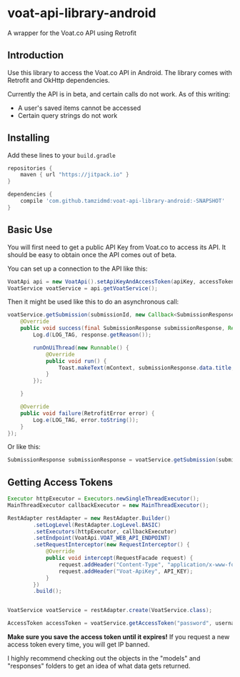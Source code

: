 # voat-api-library-android
A wrapper for the Voat.co API using Retrofit

## Introduction
Use this library to access the Voat.co API in Android. The library comes with Retrofit and OkHttp dependencies.

Currently the API is in beta, and certain calls do not work. As of this writing:
+ A user's saved items cannot be accessed
+ Certain query strings do not work

## Installing

Add these lines to your `build.gradle`

```groovy
repositories {
    maven { url "https://jitpack.io" }
}

dependencies {
    compile 'com.github.tamzidmd:voat-api-library-android:-SNAPSHOT'
}
```

## Basic Use
You will first need to get a public API Key from Voat.co to access its API.
It should be easy to obtain once the API comes out of beta.

You can set up a connection to the API like this:

```java
VoatApi api = new VoatApi().setApiKeyAndAccessToken(apiKey, accessToken);
VoatService voatService = api.getVoatService();
```

Then it might be used like this to do an asynchronous call:

```java
voatService.getSubmission(submissionId, new Callback<SubmissionResponse>() {
    @Override
    public void success(final SubmissionResponse submissionResponse, Response response) {
        Log.d(LOG_TAG, response.getReason());

        runOnUiThread(new Runnable() {
            @Override
            public void run() {
                Toast.makeText(mContext, submissionResponse.data.title, Toast.LENGTH_SHORT).show();
            }
        });

    }

    @Override
    public void failure(RetrofitError error) {
        Log.e(LOG_TAG, error.toString());
    }
});
```

Or like this:

```java
SubmissionResponse submissionResponse = voatService.getSubmission(submissionId);
```

## Getting Access Tokens

```java
Executor httpExecutor = Executors.newSingleThreadExecutor();
MainThreadExecutor callbackExecutor = new MainThreadExecutor();

RestAdapter restAdapter = new RestAdapter.Builder()
        .setLogLevel(RestAdapter.LogLevel.BASIC)
        .setExecutors(httpExecutor, callbackExecutor)
        .setEndpoint(VoatApi.VOAT_WEB_API_ENDPOINT)
        .setRequestInterceptor(new RequestInterceptor() {
            @Override
            public void intercept(RequestFacade request) {
                request.addHeader("Content-Type", "application/x-www-form-urlencoded");
                request.addHeader("Voat-ApiKey", API_KEY);
            }
        })
        .build();


VoatService voatService = restAdapter.create(VoatService.class);

AccessToken accessToken = voatService.getAccessToken("password", username, password);
```

**Make sure you save the access token until it expires!**
If you request a new access token every time, you will get IP banned.

I highly recommend checking out the objects in the "models" and "responses" folders to get an idea of what 
data gets returned.
